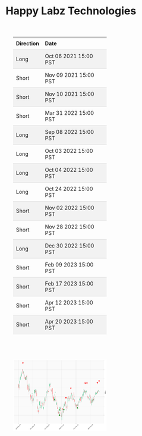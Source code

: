 
<style>
.hits {
            border-collapse: collapse;
            width: 100%;
        }
        .hits th, td {
            padding: 8px;
            text-align: left;
            border-bottom: 1px solid #ddd;
        }
        .hits tr:nth-child(even) {
            background-color: #f2f2f2;
        }
        
        .chartCol {
            width: 50%;
            float: left;
            padding: 20px;
        }  
</style>
    
# Happy Labz Technologies
<div><div class='chartCol'>
<table class="hits">
    <tr>
        <th>Direction</th>
        <th>Date</th>
      </tr>
    <tr>
        <td>Long</td>
        <td>Oct 06 2021 15:00 PST</td>
    </tr>
    <tr>
        <td>Short</td>
        <td>Nov 09 2021 15:00 PST</td>
    </tr>
    <tr>
        <td>Short</td>
        <td>Nov 10 2021 15:00 PST</td>
    </tr>
    <tr>
        <td>Short</td>
        <td>Mar 31 2022 15:00 PST</td>
    </tr>
    <tr>
        <td>Long</td>
        <td>Sep 08 2022 15:00 PST</td>
    </tr>
    <tr>
        <td>Long</td>
        <td>Oct 03 2022 15:00 PST</td>
    </tr>
    <tr>
        <td>Long</td>
        <td>Oct 04 2022 15:00 PST</td>
    </tr>
    <tr>
        <td>Long</td>
        <td>Oct 24 2022 15:00 PST</td>
    </tr>
    <tr>
        <td>Short</td>
        <td>Nov 02 2022 15:00 PST</td>
    </tr>
    <tr>
        <td>Short</td>
        <td>Nov 28 2022 15:00 PST</td>
    </tr>
    <tr>
        <td>Long</td>
        <td>Dec 30 2022 15:00 PST</td>
    </tr>
    <tr>
        <td>Short</td>
        <td>Feb 09 2023 15:00 PST</td>
    </tr>
    <tr>
        <td>Short</td>
        <td>Feb 17 2023 15:00 PST</td>
    </tr>
    <tr>
        <td>Short</td>
        <td>Apr 12 2023 15:00 PST</td>
    </tr>
    <tr>
        <td>Short</td>
        <td>Apr 20 2023 15:00 PST</td>
    </tr>
    
</table></div><div class='chartCol'>

![Plot](charts/SPY.png)</div>
